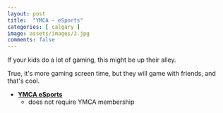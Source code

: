 ```yaml
---
layout: post
title:  "YMCA - eSports"
categories: [ calgary ]
image: assets/images/3.jpg
comments: false
---
```


If your kids do a lot of gaming, this might be up their alley.

True, it's more gaming screen time, but they will game with friends, and that's cool.

- **[YMCA eSports](https://www.ymcacalgary.org/esports)**
    - does not require YMCA membership

